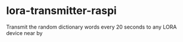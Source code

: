 # lora-transmitter-raspi
Transmit the random dictionary words every 20 seconds to any LORA device near by
